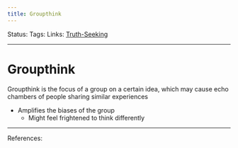 ```yaml
---
title: Groupthink
---
```

Status:
Tags:
Links: [Truth-Seeking](out/truth-seeking.md)
___
# Groupthink
Groupthink is the focus of a group on a certain idea, which may cause echo chambers of people sharing similar experiences
- Amplifies the biases of the group
	- Might feel frightened to think differently
___
References:
